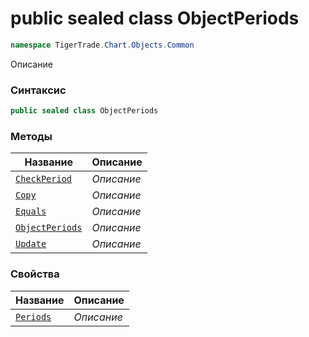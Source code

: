 
# public sealed class ObjectPeriods
```csharp
namespace TigerTrade.Chart.Objects.Common
```



Описание

### Синтаксис
```csharp
public sealed class ObjectPeriods
```


### Методы
| Название | Описание |
| --- | --- |
| [`CheckPeriod`](./ObjectPeriods.cs/Методы/CheckPeriod.md) | *Описание* |
| [`Copy`](./ObjectPeriods.cs/Методы/Copy.md) | *Описание* |
| [`Equals`](./ObjectPeriods.cs/Методы/Equals.md) | *Описание* |
| [`ObjectPeriods`](./ObjectPeriods.cs/Методы/ObjectPeriods.md) | *Описание* |
| [`Update`](./ObjectPeriods.cs/Методы/Update.md) | *Описание* |

### Свойства
| Название | Описание |
| --- | --- |
| [`Periods`](./ObjectPeriods.cs/Свойства/Periods.md) | *Описание* |



